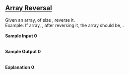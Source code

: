 ## **[Array Reversal](https://www.hackerrank.com/challenges/reverse-array-c)** 
Given an array, of size , reverse it.<br>Example: If array, , after reversing it, the array should be, .<br><br>**Sample Input 0**<br><code></code><br><br>**Sample Output 0**<br><code></code><br><br>**Explanation 0**<br><br>